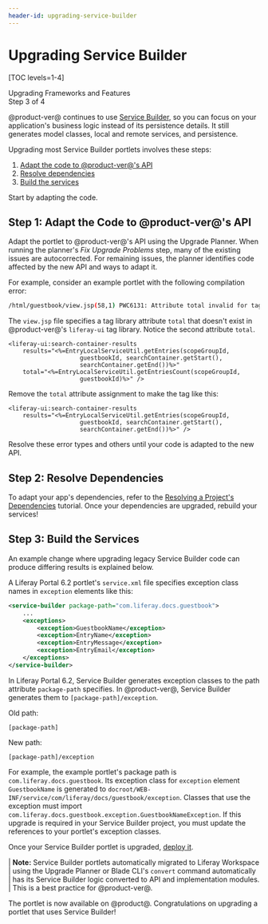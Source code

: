 ```yaml
---
header-id: upgrading-service-builder
---
```


# Upgrading Service Builder

[TOC levels=1-4]

<div class="learn-path-step">
    <p>Upgrading Frameworks and Features<br>Step 3 of 4</p>
</div>

@product-ver@ continues to use 
[Service Builder](/docs/7-2/appdev/-/knowledge_base/a/service-builder), so
you can focus on your application's business logic instead of its persistence
details. It still generates model classes, local and remote services, and
persistence. 

Upgrading most Service Builder portlets involves these steps: 

1.  [Adapt the code to @product-ver@'s API](step-1-adapt-the-code-to-product-vers-api)
2.  [Resolve dependencies](step-2-resolve-dependencies)
3.  [Build the services](step-3-build-the-services)

Start by adapting the code. 

## Step 1: Adapt the Code to @product-ver@'s API

Adapt the portlet to @product-ver@'s API using the Upgrade Planner. When
running the planner's *Fix Upgrade Problems* step, many of the existing issues
are autocorrected. For remaining issues, the planner identifies code affected by
the new API and ways to adapt it.

For example, consider an example portlet with the following compilation error:

```bash
/html/guestbook/view.jsp(58,1) PWC6131: Attribute total invalid for tag search-container-results according to TLD
```

The `view.jsp` file specifies a tag library attribute `total` that doesn't exist
in @product-ver@'s `liferay-ui` tag library. Notice the second attribute
`total`. 

```
<liferay-ui:search-container-results
    results="<%=EntryLocalServiceUtil.getEntries(scopeGroupId,
                    guestbookId, searchContainer.getStart(),
                    searchContainer.getEnd())%>"
    total="<%=EntryLocalServiceUtil.getEntriesCount(scopeGroupId,
                    guestbookId)%>" />
```

Remove the `total` attribute assignment to make the tag like this:

```
<liferay-ui:search-container-results
    results="<%=EntryLocalServiceUtil.getEntries(scopeGroupId,
                    guestbookId, searchContainer.getStart(),
                    searchContainer.getEnd())%>" />
```

Resolve these error types and others until your code is adapted to the new API. 

## Step 2: Resolve Dependencies

To adapt your app's dependencies, refer to the
[Resolving a Project's Dependencies](/docs/7-2/tutorials/-/knowledge_base/t/resolving-a-projects-dependencies)
tutorial. Once your dependencies are upgraded, rebuild your services!

## Step 3: Build the Services

<!--Uncomment once article is available
To rebuild your portlet's services, see the Running Service Builder article.
-->

An example change where upgrading legacy Service Builder code can produce
differing results is explained below.

A Liferay Portal 6.2 portlet's `service.xml` file specifies exception class
names in `exception` elements like this:

```xml
<service-builder package-path="com.liferay.docs.guestbook">
    ...
    <exceptions>
        <exception>GuestbookName</exception>
        <exception>EntryName</exception>
        <exception>EntryMessage</exception>
        <exception>EntryEmail</exception>
    </exceptions>
</service-builder>
```

In Liferay Portal 6.2, Service Builder generates exception classes to the path
attribute `package-path` specifies. In @product-ver@, Service Builder generates
them to `[package-path]/exception`. 

Old path:

```
[package-path]
```

New path:

```
[package-path]/exception 
```

For example, the example portlet's package path is
`com.liferay.docs.guestbook`. Its exception class for `exception` element
`GuestbookName` is generated to
`docroot/WEB-INF/service/com/liferay/docs/guestbook/exception`. Classes that use
the exception must import
`com.liferay.docs.guestbook.exception.GuestbookNameException`. If this upgrade
is required in your Service Builder project, you must update the references to
your portlet's exception classes. 

Once your Service Builder portlet is upgraded,
[deploy it](/docs/7-2/reference/-/knowledge_base/r/deploying-a-project).

| **Note:** Service Builder portlets automatically migrated to Liferay Workspace
| using the Upgrade Planner or Blade CLI's `convert` command automatically
| has its Service Builder logic converted to API and implementation modules.
| This is a best practice for @product-ver@.

The portlet is now available on @product@. Congratulations on upgrading a
portlet that uses Service Builder!
